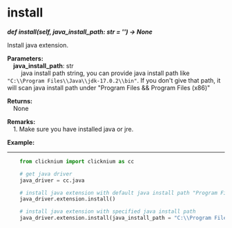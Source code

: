 # install

***def install(self, java_install_path: str = '') -> None*** 

Install java extension.

**Parameters:**  
    &emsp;**java_install_path**: str  
        &emsp;&emsp; java install path string, you can provide java install path like `"C:\\Program Files\\Java\\jdk-17.0.2\\bin"`. If you don't give that path, it will scan java install path under "Program Files && Program Files (x86)"

**Returns:**  
    &emsp;None

**Remarks:**  
    &emsp;1. Make sure you have installed java or jre.

**Example:**
***
```python
    from clicknium import clicknium as cc

    # get java driver
    java_driver = cc.java

    # install java extension with default java install path "Program Files && Program Files (x86)"
    java_driver.extension.install()

    # install java extension with specified java install path
    java_driver.extension.install(java_install_path = "C:\\Program Files\\Java\\jdk-17.0.2\\bin")

```